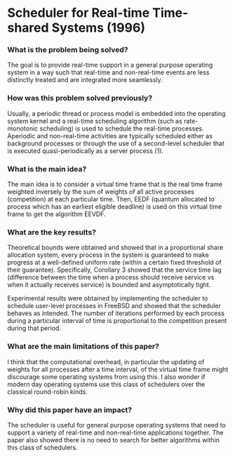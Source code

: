 # Scheduler for Real-time Time-shared Systems (1996)

### What is the problem being solved?

The goal is to provide real-time support in a general purpose operating system in a way such that real-time and non-real-time events are less distinctly treated and are integrated more seamlessly.

### How was this problem solved previously?

Usually, a periodic thread or process model is embedded into the operating system kernel and a real-time scheduling algorithm (such as rate-monotonic scheduling) is used to schedule the real-time processes. Aperiodic and non-real-time activities are typically scheduled either as background processes or through the use of a second-level scheduler that is executed quasi-periodically as a server process (1).

### What is the main idea?

The main idea is to consider a virtual time frame that is the real time frame weighted inversely by the sum of weights of all active processes (competition) at each particular time. Then, EEDF (quantum allocated to process which has an earliest eligible deadline) is used on this virtual time frame to get the algorithm EEVDF.

### What are the key results?

Theoretical bounds were obtained and showed that in a proportional share allocation system, every process in the system is guaranteed to make progress at a well-defined uniform rate (within a certain fixed threshold of their guarantee). Specifically, Corollary 3 showed that the service time lag (difference between the time when a process should receive service vs when it actually receives service) is bounded and asymptotically tight.

Experimental results were obtained by implementing the scheduler to schedule user-level processes in FreeBSD and showed that the scheduler behaves as intended. The number of iterations performed by each process during a particular interval of time is proportional to the competition present during that period.

### What are the main limitations of this paper?
I think that the computational overhead, in particular the updating of weights for all processes after a time interval, of the virtual time frame might discourage some operating systems from using this. I also wonder if modern day operating systems use this class of schedulers over the classical round-robin kinds.

### Why did this paper have an impact?
The scheduler is useful for general purpose operating systems that need to support a variety of real-time and non-real-time applications together. The paper also showed there is no need to search for better algorithms within this class of schedulers.

